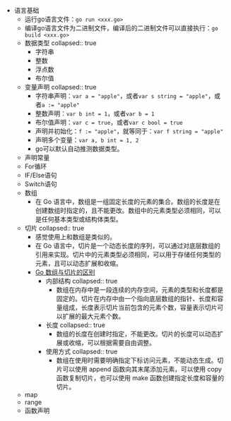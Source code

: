 - 语言基础
	- 运行go语言文件：`go run <xxx.go>`
	- 编译go语言文件为二进制文件，编译后的二进制文件可以直接执行：`go build <xxx.go>`
	- 数据类型
	  collapsed:: true
		- 字符串
		- 整数
		- 浮点数
		- 布尔值
	- 变量声明
	  collapsed:: true
		- 字符串声明：`var a = "apple"`，或者`var s string = "apple"`，或者`a := "apple"`
		- 整数声明：`var b int = 1`，或者`var b = 1`
		- 布尔值声明：`var c = true`，或者`var c bool = true`
		- 声明并初始化：`f := "apple"`，就等同于：`var f string = "apple"`
		- 声明多个变量：`var a, b int = 1, 2`
		- go可以默认自动推测数据类型。
	- 声明常量
	- For循环
	- IF/Else语句
	- Switch语句
	- 数组
		- 在 Go 语言中，数组是一组固定长度的元素的集合。数组的长度是在创建数组时指定的，且不能更改。数组中的元素类型必须相同，可以是任何基本类型或结构体类型。
	- 切片
	  collapsed:: true
		- 感觉使用上和数组是类似的。
		- 在 Go 语言中，切片是一个动态长度的序列，可以通过对底层数组的引用来实现。切片中的元素类型必须相同，可以用于存储任何类型的元素，且可以动态扩展和收缩。
		- [Go 数组与切片的区别](https://blog.csdn.net/GeeCode/article/details/131465820)
			- 内部结构
			  collapsed:: true
				- 数组在内存中是一段连续的内存空间，元素的类型和长度都是固定的。切片在内存中由一个指向底层数组的指针、长度和容量组成，长度表示切片当前包含的元素个数，容量表示切片可以扩展的最大元素个数。
			- 长度
			  collapsed:: true
				- 数组的长度在创建时指定，不能更改。切片的长度可以动态扩展或收缩，可以根据需要自由调整。
			- 使用方式
			  collapsed:: true
				- 数组在使用时需要明确指定下标访问元素，不能动态生成。切片可以使用 append 函数向其末尾添加元素，可以使用 copy 函数复制切片，也可以使用 make 函数创建指定长度和容量的切片。
	- map
	- range
	- 函数声明